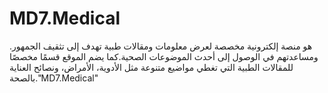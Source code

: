 # MD7.Medical
.هو منصة إلكترونية مخصصة لعرض معلومات ومقالات طبية تهدف إلى تثقيف الجمهور ومساعدتهم في الوصول إلى أحدث الموضوعات الصحية.كما يضم الموقع قسمًا مخصصًا للمقالات الطبية التي تغطي مواضيع متنوعة مثل الأدوية، الأمراض، ونصائح العناية بالصحة."MD7.Medical"
